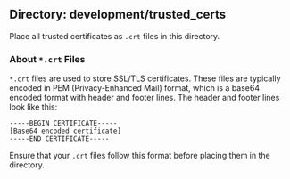 ## Directory: development/trusted_certs

Place all trusted certificates as `.crt` files in this directory.

### About `*.crt` Files

`*.crt` files are used to store SSL/TLS certificates. These files are typically encoded in PEM (Privacy-Enhanced Mail) format, which is a base64 encoded format with header and footer lines. The header and footer lines look like this:

```
-----BEGIN CERTIFICATE-----
[Base64 encoded certificate]
-----END CERTIFICATE-----
```

Ensure that your `.crt` files follow this format before placing them in the directory.
